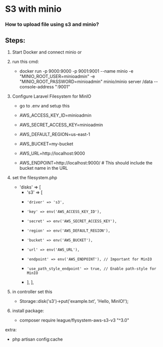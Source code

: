 # S3 with minio

### How to upload file using s3 and minio?

## Steps:

1. Start Docker and connect minio
 or 
1. run this cmd:
    - docker run -p 9000:9000 -p 9001:9001 --name minio -e "MINIO_ROOT_USER=minioadmin" -e "MINIO_ROOT_PASSWORD=minioadmin" minio/minio server /data --console-address ":9001"

2. Configure Laravel Filesystem for MinIO
    - go to .env and setup this
    
    - AWS_ACCESS_KEY_ID=minioadmin
    - AWS_SECRET_ACCESS_KEY=minioadmin
    - AWS_DEFAULT_REGION=us-east-1
    - AWS_BUCKET=my-bucket
    - AWS_URL=http://localhost:9000
    - AWS_ENDPOINT=http://localhost:9000/<bucket-name> # This should include the bucket name in the URL

3. set the filesystem.php
    - 'disks' => [
        - 's3' => [
        -     'driver' => 's3',
        -     'key' => env('AWS_ACCESS_KEY_ID'),
        -     'secret' => env('AWS_SECRET_ACCESS_KEY'),
        -     'region' => env('AWS_DEFAULT_REGION'),
        -     'bucket' => env('AWS_BUCKET'),
        -     'url' => env('AWS_URL'),
        -     'endpoint' => env('AWS_ENDPOINT'), // Important for MinIO
        -     'use_path_style_endpoint' => true, // Enable path-style for MinIO
        - ],
        ],

4. in controller set this 
    - Storage::disk('s3')->put('example.txt', 'Hello, MinIO!');

5. install package:
    - composer require league/flysystem-aws-s3-v3 "^3.0"

extra:

- php artisan config:cache


